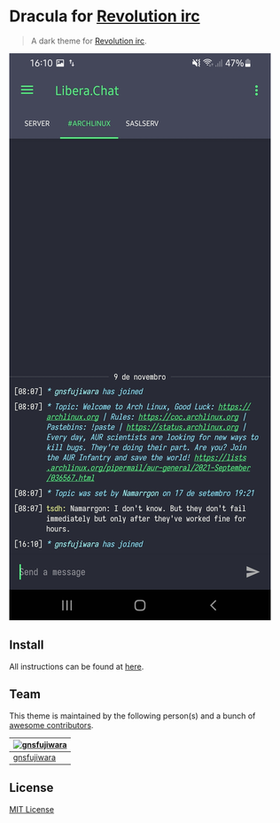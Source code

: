 # Dracula for [Revolution irc](https://github.com/MCMrARM/revolution-irc)

> A dark theme for [Revolution irc](https://github.com/MCMrARM/revolution-irc).

![Screenshot](./screenshot.png)

## Install

All instructions can be found at [here](https://draculatheme.com/revolution-irc).

## Team

This theme is maintained by the following person(s) and a bunch of [awesome contributors](https://github.com/dracula/revolution-irc/graphs/contributors).

[![gnsfujiwara](https://github.com/gnsfujiwara.png?size=100)](https://github.com/gnsfujiwara) |
--- |
[gnsfujiwara](https://github.com/gnsfujiwara) |

## License

[MIT License](./LICENSE)
